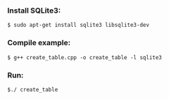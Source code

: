 ### Install SQLite3: ###
```
$ sudo apt-get install sqlite3 libsqlite3-dev
```

### Compile example: ###
```
$ g++ create_table.cpp -o create_table -l sqlite3

```
### Run: ###
```
$./ create_table

```

